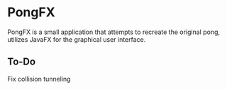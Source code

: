 # PongFX

PongFX is a small application that attempts to recreate the original pong, utilizes JavaFX for the graphical user interface.

## To-Do
Fix collision tunneling
